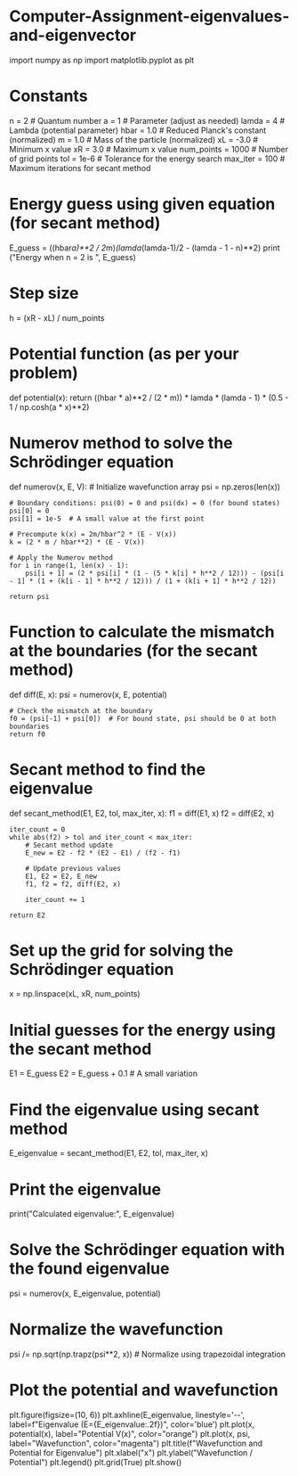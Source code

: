 # Computer-Assignment-eigenvalues-and-eigenvector
import numpy as np
import matplotlib.pyplot as plt

# Constants
n = 2              # Quantum number
a = 1              # Parameter (adjust as needed)
lamda = 4          # Lambda (potential parameter)
hbar = 1.0         # Reduced Planck's constant (normalized)
m = 1.0            # Mass of the particle (normalized)
xL = -3.0         # Minimum x value
xR = 3.0          # Maximum x value
num_points = 1000   # Number of grid points
tol = 1e-6         # Tolerance for the energy search
max_iter = 100     # Maximum iterations for secant method

# Energy guess using given equation (for secant method)
E_guess = ((hbar*a)**2 / 2*m)*(lamda*(lamda-1)/2 - (lamda - 1 - n)**2)
print ("Energy when n = 2 is ", E_guess)

# Step size
h = (xR - xL) / num_points

# Potential function (as per your problem)
def potential(x):
    return ((hbar * a)**2 / (2 * m)) * lamda * (lamda - 1) * (0.5 - 1 / np.cosh(a * x)**2)

# Numerov method to solve the Schrödinger equation
def numerov(x, E, V):
    # Initialize wavefunction array
    psi = np.zeros(len(x))
    
    # Boundary conditions: psi(0) = 0 and psi(dx) = 0 (for bound states)
    psi[0] = 0
    psi[1] = 1e-5  # A small value at the first point
    
    # Precompute k(x) = 2m/hbar^2 * (E - V(x))
    k = (2 * m / hbar**2) * (E - V(x))
    
    # Apply the Numerov method
    for i in range(1, len(x) - 1):
        psi[i + 1] = (2 * psi[i] * (1 - (5 * k[i] * h**2 / 12))) - (psi[i - 1] * (1 + (k[i - 1] * h**2 / 12))) / (1 + (k[i + 1] * h**2 / 12))
    
    return psi

# Function to calculate the mismatch at the boundaries (for the secant method)
def diff(E, x):
    psi = numerov(x, E, potential)
    
    # Check the mismatch at the boundary
    f0 = (psi[-1] + psi[0])  # For bound state, psi should be 0 at both boundaries
    return f0

# Secant method to find the eigenvalue
def secant_method(E1, E2, tol, max_iter, x):
    f1 = diff(E1, x)
    f2 = diff(E2, x)
    
    iter_count = 0
    while abs(f2) > tol and iter_count < max_iter:
        # Secant method update
        E_new = E2 - f2 * (E2 - E1) / (f2 - f1)
        
        # Update previous values
        E1, E2 = E2, E_new
        f1, f2 = f2, diff(E2, x)
        
        iter_count += 1
        
    return E2

# Set up the grid for solving the Schrödinger equation
x = np.linspace(xL, xR, num_points)

# Initial guesses for the energy using the secant method
E1 = E_guess
E2 = E_guess + 0.1  # A small variation

# Find the eigenvalue using secant method
E_eigenvalue = secant_method(E1, E2, tol, max_iter, x)

# Print the eigenvalue
print("Calculated eigenvalue:", E_eigenvalue)

# Solve the Schrödinger equation with the found eigenvalue
psi = numerov(x, E_eigenvalue, potential)

# Normalize the wavefunction
psi /= np.sqrt(np.trapz(psi**2, x))  # Normalize using trapezoidal integration

# Plot the potential and wavefunction
plt.figure(figsize=(10, 6))
plt.axhline(E_eigenvalue, linestyle='--', label=f"Eigenvalue (E={E_eigenvalue:.2f})", color='blue')
plt.plot(x, potential(x), label="Potential V(x)", color="orange")
plt.plot(x, psi, label="Wavefunction", color="magenta")
plt.title(f"Wavefunction and Potential for Eigenvalue")
plt.xlabel("x")
plt.ylabel("Wavefunction / Potential")
plt.legend()
plt.grid(True)
plt.show()
